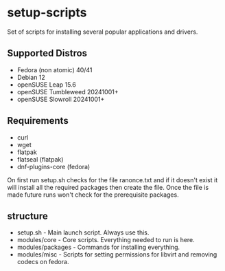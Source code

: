 # setup-scripts
Set of scripts for installing several popular applications and drivers.

## Supported Distros
* Fedora (non atomic) 40/41
* Debian              12
* openSUSE Leap       15.6
* openSUSE Tumbleweed 20241001+
* openSUSE Slowroll   20241001+

## Requirements
* curl
* wget
* flatpak
* flatseal         (flatpak)
* dnf-plugins-core (fedora)

On first run setup.sh checks for the file ranonce.txt and if it doesn't exist it will install all the required packages
then create the file. Once the file is made future runs won't check for the prerequisite packages.

structure
-------------
* setup.sh            -       Main launch script. Always use this.
* modules/core        -       Core scripts. Everything needed to run is here.
* modules/packages    -       Commands for installing everything.
* modules/misc        -       Scripts for setting permissions for libvirt and removing codecs on fedora.
